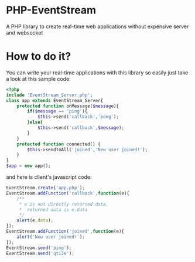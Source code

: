 # PHP-EventStream
A PHP library to create real-time web applications without expensive server and websocket

# How to do it?
You can write your real-time applications with this library so easily just take a look at this sample code:
```php
<?php
include 'EventStream_Server.php';
class app extends EventStream_Server{
	protected function onMessage($message){
		if($message == 'ping'){
            $this->send('callback','pong');
		}else{
            $this->send('callback',$message);		
		}
	}
	protected function connected() {
        $this->sendToAll('joined','New user joined!');
	}
}
$app = new app();
```
and here is client's javascript code:
```javascript
EventStream.create('app.php');
EventStream.addFunction('callback',function(e){
    /**
     * e is not directly returned data,
     *  returned data is e.data
     */
    alert(e.data);
});
EventStream.addFunction('joined',function(e){
    alert('New user joined!');
});
EventStream.send('ping');
EventStream.send('qti3e');
```
